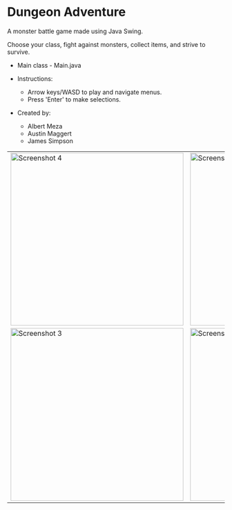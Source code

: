 # Dungeon Adventure 
A monster battle game made using Java Swing.

Choose your class, fight against monsters, collect items, and strive to survive.

* Main class - Main.java
* Instructions:
  * Arrow keys/WASD to play and navigate menus.
  * Press 'Enter' to make selections.

* Created by:
  * Albert Meza
  * Austin Maggert
  * James Simpson

<table>
  <tr>
    <td><img src="https://github.com/jimothy-dev/Dungeon-Adventure/assets/132644965/7b03a958-f5a4-4ce0-a4e0-f0c770b53c0a" alt="Screenshot 4" width="400"/></td>
    <td><img src="https://github.com/jimothy-dev/Dungeon-Adventure/assets/132644965/dc456fa9-c391-40dd-9994-09bcec830740" alt="Screenshot 1" width="400"/></td>
    
  </tr>
  <tr>
    <td><img src="https://github.com/jimothy-dev/Dungeon-Adventure/assets/132644965/346f45a9-74b0-43ca-a9d3-2a1adb2d0f95" alt="Screenshot 3" width="400"/></td>
    <td><img src="https://github.com/jimothy-dev/Dungeon-Adventure/assets/132644965/dd08514f-a86f-49db-8e9c-2eac618e221f" alt="Screenshot 2" width="400"/></td>
  </tr>
</table>




